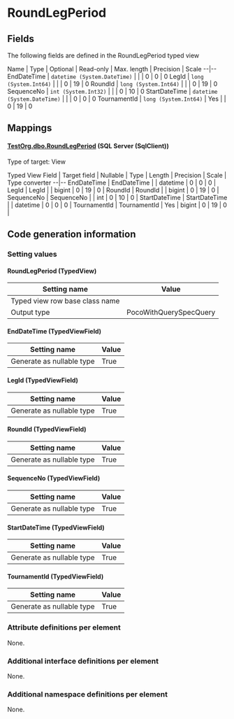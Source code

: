 ﻿RoundLegPeriod
================

## Fields

The following fields are defined in the RoundLegPeriod typed view 

Name | Type | Optional | Read-only | Max. length | Precision | Scale
--|--
EndDateTime | `datetime (System.DateTime)` |  |  | 0 | 0 | 0
LegId | `long (System.Int64)` |  |  | 0 | 19 | 0
RoundId | `long (System.Int64)` |  |  | 0 | 19 | 0
SequenceNo | `int (System.Int32)` |  |  | 0 | 10 | 0
StartDateTime | `datetime (System.DateTime)` |  |  | 0 | 0 | 0
TournamentId | `long (System.Int64)` | Yes |  | 0 | 19 | 0

## Mappings

#### [TestOrg.dbo.RoundLegPeriod](../../../SQL_Server_SqlClient/TestOrg/dbo/RoundLegPeriod.htm) (SQL Server (SqlClient))

Type of target: View

Typed View Field | Target field | Nullable | Type | Length | Precision | Scale | Type converter
--|--
EndDateTime | EndDateTime |  | datetime | 0 | 0 | 0 | 
LegId | LegId |  | bigint | 0 | 19 | 0 | 
RoundId | RoundId |  | bigint | 0 | 19 | 0 | 
SequenceNo | SequenceNo |  | int | 0 | 10 | 0 | 
StartDateTime | StartDateTime |  | datetime | 0 | 0 | 0 | 
TournamentId | TournamentId | Yes | bigint | 0 | 19 | 0 | 


## Code generation information

### Setting values
#### RoundLegPeriod (TypedView)
Setting name | Value
--|--
Typed view row base class name | 
Output type | PocoWithQuerySpecQuery

#### EndDateTime (TypedViewField)
Setting name | Value
--|--
Generate as nullable type | True

#### LegId (TypedViewField)
Setting name | Value
--|--
Generate as nullable type | True

#### RoundId (TypedViewField)
Setting name | Value
--|--
Generate as nullable type | True

#### SequenceNo (TypedViewField)
Setting name | Value
--|--
Generate as nullable type | True

#### StartDateTime (TypedViewField)
Setting name | Value
--|--
Generate as nullable type | True

#### TournamentId (TypedViewField)
Setting name | Value
--|--
Generate as nullable type | True

### Attribute definitions per element

None.

### Additional interface definitions per element

None.

### Additional namespace definitions per element

None.
 